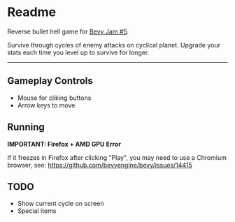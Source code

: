 # Readme

Reverse bullet hell game for [Bevy Jam #5](https://itch.io/jam/bevy-jam-5).

Survive through cycles of enemy attacks on cyclical planet. Upgrade your stats each time you level up to survive for
longer.

---

## Gameplay Controls

- Mouse for cliking buttons
- Arrow keys to move

## Running

**IMPORTANT: Firefox + AMD GPU Error**

If it freezes in Firefox after clicking "Play", you may need to use a Chromium browser, see: https://github.com/bevyengine/bevy/issues/14415

## TODO

- Show current cycle on screen
- Special items
